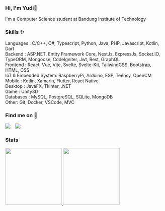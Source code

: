### Hi, I'm Yudi👋

I'm a Computer Science student at Bandung Institute of Technology

### Skills ✨  
Languages : C/C++, C#, Typescript, Python, Java, PHP, Javascript, Kotlin, Dart  
Backend : ASP.NET, Entity Framework Core, NestJs, ExpressJs, Socket.IO, TypeORM, Mongoose, CodeIgniter, Jwt, Rest, GraphQL  
Frontend : React, Vue, Vite, Svelte, Svelte-Kit, TailwindCSS, Bootstrap, HTML, CSS  
IoT & Embedded System: RaspberryPi, Arduino, ESP, Teensy, OpenCM  
Mobile : Kotlin, Xamarin, Flutter, React Native  
Desktop : JavaFX, Tkinter, .NET  
Game : Unity3D  
Databases : MySQL, PostgreSQL, SQLite, MongoDB  
Other: Git, Docker, VSCode, MVC


### Find me on 👀
<a href="https://www.linkedin.com/in/yudi-alfayat-6371781b8/" target="_blank">
    <img src="https://img.shields.io/badge/linkedin-%230077B5.svg?&style=for-the-badge&logo=linkedin&logoColor=white" />
</a>&nbsp;&nbsp;
<a href="https://instagram.com/yudi.alfayat" target="_blank">
    <img src="https://img.shields.io/badge/instagram-%23E4405F.svg?&style=for-the-badge&logo=instagram&logoColor=white" />        
</a>&nbsp;&nbsp;



### Stats
<p align="left">
<a href="https://github.com/ylfyt">
  <img height="180em" src="https://github-readme-stats-eight-theta.vercel.app/api?username=ylfyt&show_icons=true&theme=radical&include_all_commits=true&count_private=true"/>
  <img height="180em" src="https://github-readme-stats.vercel.app/api/top-langs?username=ylfyt&show_icons=true&locale=en&layout=compact&langs_count=8&theme=radical&hide=html,css"/>
</a>
</p>

